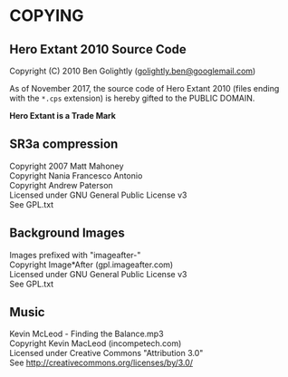 
COPYING
=======
    
Hero Extant 2010 Source Code
----------------------------

Copyright (C) 2010 Ben Golightly (golightly.ben@googlemail.com)

As of November 2017, the source code of Hero Extant 2010 (files ending with the
`*.cps` extension) is hereby gifted to the PUBLIC DOMAIN.

**Hero Extant is a Trade Mark**

        
SR3a compression
----------------
Copyright 2007 Matt Mahoney  
Copyright Nania Francesco Antonio  
Copyright Andrew Paterson  
Licensed under GNU General Public License v3  
See GPL.txt


Background Images
-----------------
        
Images prefixed with "imageafter-"  
Copyright Image*After (gpl.imageafter.com)  
Licensed under GNU General Public License v3  
See GPL.txt


Music
-----
        
Kevin McLeod - Finding the Balance.mp3  
Copyright Kevin MacLeod (incompetech.com)  
Licensed under Creative Commons "Attribution 3.0"  
See http://creativecommons.org/licenses/by/3.0/
       
